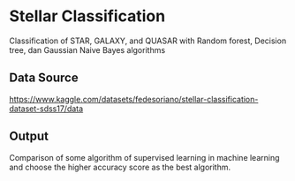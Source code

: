# Stellar Classification
Classification of STAR, GALAXY, and QUASAR with Random forest, Decision tree, dan Gaussian Naive Bayes algorithms

## Data Source
https://www.kaggle.com/datasets/fedesoriano/stellar-classification-dataset-sdss17/data

## Output
Comparison of some algorithm of supervised learning in machine learning and choose the higher accuracy score as the best algorithm.
